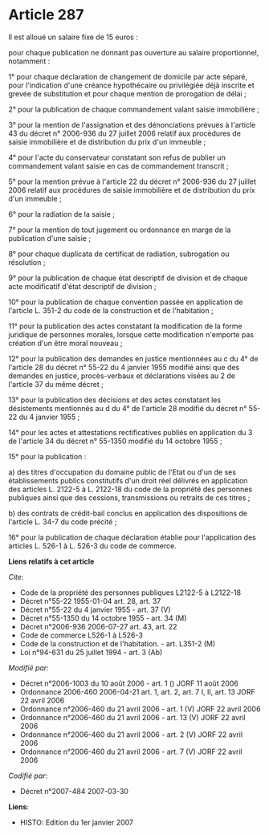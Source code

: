 # Article 287

Il est alloué un salaire fixe de 15 euros :

pour chaque publication ne donnant pas ouverture au salaire proportionnel, notamment :

1° pour chaque déclaration de changement de domicile par acte séparé, pour l'indication d'une créance hypothécaire ou
privilégiée déjà inscrite et grevée de substitution et pour chaque mention de prorogation de délai ;

2° pour la publication de chaque commandement valant saisie immobilière ;

3° pour la mention de l'assignation et des dénonciations prévues à l'article 43 du décret n° 2006-936 du 27 juillet 2006
relatif aux procédures de saisie immobilière et de distribution du prix d'un immeuble ;

4° pour l'acte du conservateur constatant son refus de publier un commandement valant saisie en cas de commandement
transcrit ;

5° pour la mention prévue à l'article 22 du décret n° 2006-936 du 27 juillet 2006 relatif aux procédures de saisie
immobilière et de distribution du prix d'un immeuble ;

6° pour la radiation de la saisie ;

7° pour la mention de tout jugement ou ordonnance en marge de la publication d'une saisie ;

8° pour chaque duplicata de certificat de radiation, subrogation ou résolution ;

9° pour la publication de chaque état descriptif de division et de chaque acte modificatif d'état descriptif de division ;

10° pour la publication de chaque convention passée en application de l'article L. 351-2 du code de la construction et de
l'habitation ;

11° pour la publication des actes constatant la modification de la forme juridique de personnes morales, lorsque cette
modification n'emporte pas création d'un être moral nouveau ;

12° pour la publication des demandes en justice mentionnées au c du 4° de l'article 28 du décret n° 55-22 du 4 janvier 1955
modifié ainsi que des demandes en justice, procès-verbaux et déclarations visées au 2 de l'article 37 du même décret ;

13° pour la publication des décisions et des actes constatant les désistements mentionnés au d du 4° de l'article 28 modifié
du décret n° 55-22 du 4 janvier 1955 ;

14° pour les actes et attestations rectificatives publiés en application du 3 de l'article 34 du décret n° 55-1350 modifié du
14 octobre 1955 ;

15° pour la publication :

a) des titres d'occupation du domaine public de l'Etat ou d'un de ses établissements publics constitutifs d'un droit réel
délivrés en application des articles L. 2122-5 à L. 2122-18 du code de la propriété des personnes publiques ainsi que des
cessions, transmissions ou retraits de ces titres ;

b) des contrats de crédit-bail conclus en application des dispositions de l'article L. 34-7 du code précité ;

16° pour la publication de chaque déclaration établie pour l'application des articles L. 526-1 à L. 526-3 du code de
commerce.

**Liens relatifs à cet article**

_Cite_:

  - Code de la propriété des personnes publiques L2122-5 à L2122-18
  - Décret n°55-22 1955-01-04 art. 28, art. 37
  - Décret n°55-22 du 4 janvier 1955 - art. 37 (V)
  - Décret n°55-1350 du 14 octobre 1955 - art. 34 (M)
  - Décret n°2006-936 2006-07-27 art. 43, art. 22
  - Code de commerce L526-1 à L526-3
  - Code de la construction et de l'habitation. - art. L351-2 (M)
  - Loi n°94-631 du 25 juillet 1994 - art. 3 (Ab)

_Modifié par_:

  - Décret n°2006-1003 du 10 août 2006 - art. 1 () JORF 11 août 2006
  - Ordonnance 2006-460 2006-04-21 art. 1, art. 2, art. 7 I, II, art. 13 JORF 22 avril 2006
  - Ordonnance n°2006-460 du 21 avril 2006 - art. 1 (V) JORF 22 avril 2006
  - Ordonnance n°2006-460 du 21 avril 2006 - art. 13 (V) JORF 22 avril 2006
  - Ordonnance n°2006-460 du 21 avril 2006 - art. 2 (V) JORF 22 avril 2006
  - Ordonnance n°2006-460 du 21 avril 2006 - art. 7 (V) JORF 22 avril 2006

_Codifié par_:

  - Décret n°2007-484 2007-03-30

**Liens**:

  - HISTO: Edition du 1er janvier 2007
